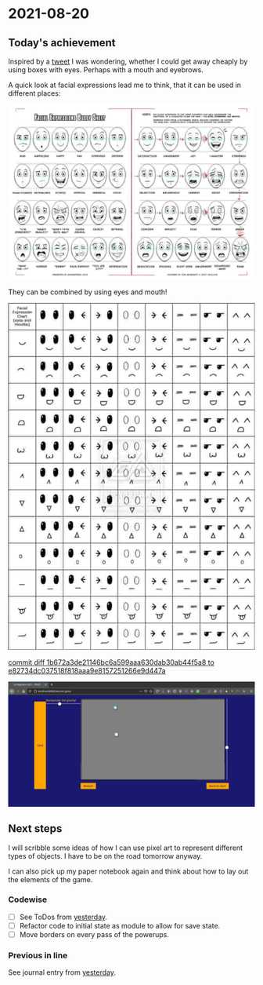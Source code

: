 # 2021-08-20

## Today's achievement

Inspired by a [tweet][tweet] I was wondering, whether I could get away cheaply
by using boxes with eyes. Perhaps with a mouth and eyebrows.

A quick look at facial expressions lead me to think, that it can be used in
different places:

[![facial expressions][facial]][expressions]

They can be combined by using eyes and mouth!

[![chart showing a matrix of combinations of eyes and mouths][chart]][source]

[commit diff 1b672a3de21146bc6a599aaa630dab30ab44f5a8 to e82734dc037518f818aaa9e8157251266e9d447a][diff]

![screenshot from 2021-08-20][screenshot]

## Next steps

I will scribble some ideas of how I can use pixel art to represent different
types of objects. I have to be on the road tomorrow anyway.

I can also pick up my paper notebook again and think about how to lay out the
elements of the game.

### Codewise

- [ ] See ToDos from [yesterday][yesterday].
- [ ] Refactor code to initial state as module to allow for save state.
- [ ] Move borders on every pass of the powerups.

### Previous in line

See journal entry from [yesterday][yesterday].

[chart]: ./chart.jpg
[diff]: https://jaenis.ch/hobbies/coding/repos/ryuno-ki/js13kgames-2021/compare/1b672a3de21146bc6a599aaa630dab30ab44f5a8...e82734dc037518f818aaa9e8157251266e9d447a
[expressions]: https://savageanimations-expression.blogspot.com/2016/03/exploring-expression.html
[facial]: ./facial_expressions.jpg
[screenshot]: ./2021-08-20.png
[source]: https://www.deviantart.com/staticfactory/art/Facial-Expression-Chart-D-97933463
[tweet]: https://twitter.com/SilentYetiGames/status/1427809307488407558
[yesterday]: ./2021-08-19.md
